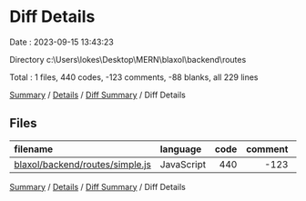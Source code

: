 # Diff Details

Date : 2023-09-15 13:43:23

Directory c:\\Users\\lokes\\Desktop\\MERN\\blaxol\\backend\\routes

Total : 1 files,  440 codes, -123 comments, -88 blanks, all 229 lines

[Summary](results.md) / [Details](details.md) / [Diff Summary](diff.md) / Diff Details

## Files
| filename | language | code | comment | blank | total |
| :--- | :--- | ---: | ---: | ---: | ---: |
| [blaxol/backend/routes/simple.js](/blaxol/backend/routes/simple.js) | JavaScript | 440 | -123 | -88 | 229 |

[Summary](results.md) / [Details](details.md) / [Diff Summary](diff.md) / Diff Details